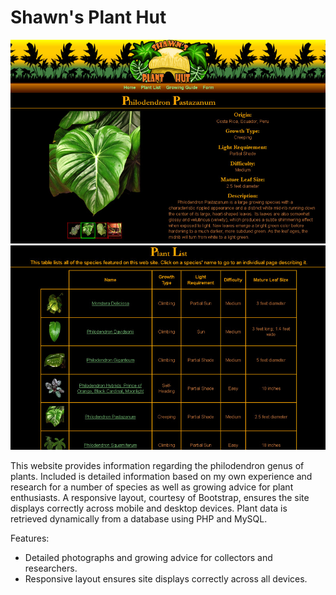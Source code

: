 # Shawn's Plant Hut

![Plant Site Sample Image 1](https://github.com/Shawn-29/ShawnPlantHut/blob/master/images/PlantSiteSample1.jpg)
![Plant Site Sample Image 2](https://github.com/Shawn-29/ShawnPlantHut/blob/master/images/PlantSiteSample2.jpg)

This website provides information regarding the philodendron genus of plants. Included is detailed information based on my own experience and research for a number of species as well as growing advice for plant enthusiasts. A responsive layout, courtesy of Bootstrap, ensures the site displays correctly across mobile and desktop devices. Plant data is retrieved dynamically from a database using PHP and MySQL.

Features:

* Detailed photographs and growing advice for collectors and researchers.
* Responsive layout ensures site displays correctly across all devices.
